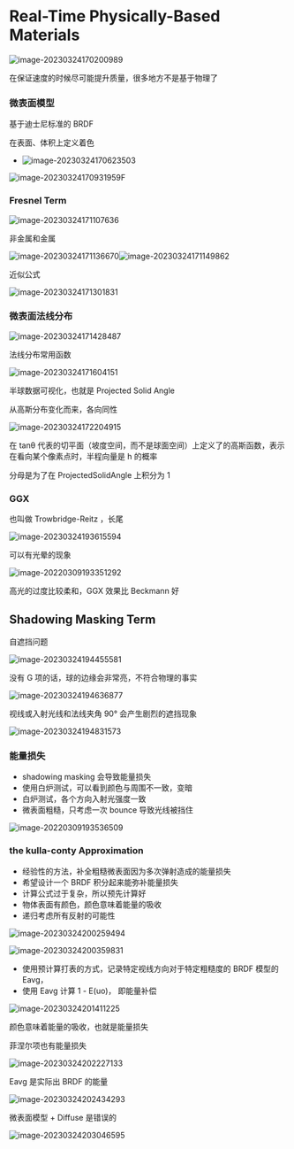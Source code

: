 
# Real-Time Physically-Based Materials

![image-20230324170200989](https://image-1253155090.cos.ap-nanjing.myqcloud.com/202303241702118.png)

在保证速度的时候尽可能提升质量，很多地方不是基于物理了

### 微表面模型

基于迪士尼标准的 BRDF

在表面、体积上定义着色

- ![image-20230324170623503](https://image-1253155090.cos.ap-nanjing.myqcloud.com/202303241706671.png)



![image-20230324170931959](https://image-1253155090.cos.ap-nanjing.myqcloud.com/202303241709078.png)F

### Fresnel Term

![image-20230324171107636](https://image-1253155090.cos.ap-nanjing.myqcloud.com/202303241711710.png)

非金属和金属

![image-20230324171136670](https://image-1253155090.cos.ap-nanjing.myqcloud.com/202303241711726.png)![image-20230324171149862](https://image-1253155090.cos.ap-nanjing.myqcloud.com/202303241711922.png)

近似公式

![image-20230324171301831](https://image-1253155090.cos.ap-nanjing.myqcloud.com/202303241713936.png)

### 微表面法线分布

![image-20230324171428487](https://image-1253155090.cos.ap-nanjing.myqcloud.com/202303241714553.png)

法线分布常用函数

![image-20230324171604151](https://image-1253155090.cos.ap-nanjing.myqcloud.com/202303241716242.png)

半球数据可视化，也就是 Projected Solid Angle

从高斯分布变化而来，各向同性

![image-20230324172204915](https://image-1253155090.cos.ap-nanjing.myqcloud.com/202303241722973.png)

在 tanθ 代表的切平面（坡度空间，而不是球面空间）上定义了的高斯函数，表示在看向某个像素点时，半程向量是 h 的概率

分母是为了在 ProjectedSolidAngle 上积分为 1

### GGX

也叫做 Trowbridge-Reitz ，长尾

![image-20230324193615594](https://image-1253155090.cos.ap-nanjing.myqcloud.com/202303241936682.png)

可以有光晕的现象

![image-20220309193351292](https://image-1253155090.cos.ap-nanjing.myqcloud.com/202303241937887.png)

高光的过度比较柔和，GGX 效果比 Beckmann 好

## Shadowing Masking Term

自遮挡问题

![image-20230324194455581](https://image-1253155090.cos.ap-nanjing.myqcloud.com/202303241944630.png)

没有 G 项的话，球的边缘会非常亮，不符合物理的事实

![image-20230324194636877](https://image-1253155090.cos.ap-nanjing.myqcloud.com/202303241946945.png)

视线或入射光线和法线夹角 90° 会产生剧烈的遮挡现象

![image-20230324194831573](https://image-1253155090.cos.ap-nanjing.myqcloud.com/202303241948619.png)

### 能量损失

- shadowing masking 会导致能量损失
- 使用白炉测试，可以看到颜色与周围不一致，变暗
- 白炉测试，各个方向入射光强度一致
- 微表面粗糙，只考虑一次 bounce 导致光线被挡住

![image-20220309193536509](https://image-1253155090.cos.ap-nanjing.myqcloud.com/202303241957524.png)

### the kulla-conty Approximation

- 经验性的方法，补全粗糙微表面因为多次弹射造成的能量损失
- 希望设计一个 BRDF 积分起来能弥补能量损失
- 计算公式过于复杂，所以预先计算好
- 物体表面有颜色，颜色意味着能量的吸收
- 递归考虑所有反射的可能性

![image-20230324200259494](https://image-1253155090.cos.ap-nanjing.myqcloud.com/202303242002538.png)

![image-20230324200359831](https://image-1253155090.cos.ap-nanjing.myqcloud.com/202303242003872.png)

- 使用预计算打表的方式，记录特定视线方向对于特定粗糙度的 BRDF 模型的 Eavg，
- 使用 Eavg 计算 1 - E(uo)， 即能量补偿

![image-20230324201411225](https://image-1253155090.cos.ap-nanjing.myqcloud.com/202303242014284.png)

颜色意味着能量的吸收，也就是能量损失

菲涅尔项也有能量损失

![image-20230324202227133](https://image-1253155090.cos.ap-nanjing.myqcloud.com/202303242022178.png)

Eavg 是实际出 BRDF 的能量

![image-20230324202434293](https://image-1253155090.cos.ap-nanjing.myqcloud.com/202303242024338.png)



微表面模型 + Diffuse 是错误的

![image-20230324203046595](https://image-1253155090.cos.ap-nanjing.myqcloud.com/202303242030675.png)

